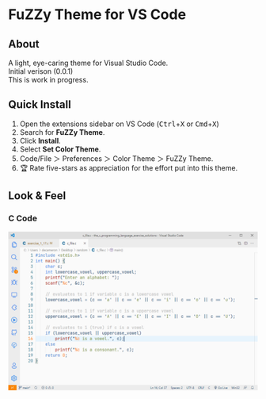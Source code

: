# FuZZy Theme for VS Code
## About
A light, eye-caring theme for Visual Studio Code.  
Initial verison (0.0.1)  
This is work in progress.  
## Quick Install
1. Open the extensions sidebar on VS Code (<kbd>Ctrl</kbd>+<kbd>X</kbd> or <kbd>Cmd</kbd>+<kbd>X</kbd>)  
2. Search for **FuZZy Theme**.  
3. Click **Install**.  
4. Select **Set Color Theme**.  
5. Code/File ＞ Preferences ＞ Color Theme ＞ FuZZy Theme.  
6. 🏆 Rate five-stars as appreciation for the effort put into this theme.  

## Look & Feel
### C Code

![C Code Sample](/images/c_code.png)
